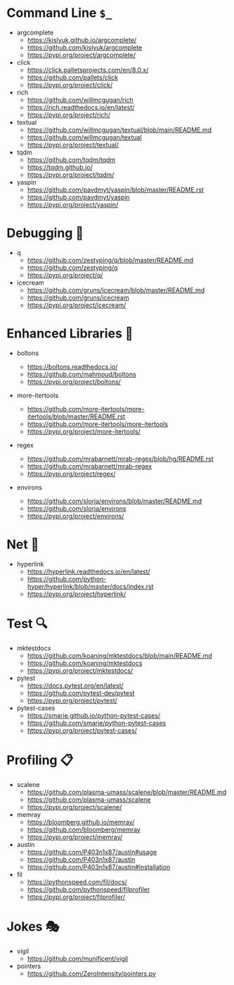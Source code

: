 # Command Line `$_`

* argcomplete
  * https://kislyuk.github.io/argcomplete/
  * https://github.com/kislyuk/argcomplete
  * https://pypi.org/project/argcomplete/
* click
  * https://click.palletsprojects.com/en/8.0.x/
  * https://github.com/pallets/click
  * https://pypi.org/project/click/
* rich
  * https://github.com/willmcgugan/rich
  * https://rich.readthedocs.io/en/latest/
  * https://pypi.org/project/rich/
* textual
  * https://github.com/willmcgugan/textual/blob/main/README.md
  * https://github.com/willmcgugan/textual
  * https://pypi.org/project/textual/
* tqdm
  * https://github.com/tqdm/tqdm
  * https://tqdm.github.io/
  * https://pypi.org/project/tqdm/
* yaspin
  * https://github.com/pavdmyt/yaspin/blob/master/README.rst
  * https://github.com/pavdmyt/yaspin
  * https://pypi.org/project/yaspin/

# Debugging 🐛

* q
  * https://github.com/zestyping/q/blob/master/README.md
  * https://github.com/zestyping/q
  * https://pypi.org/project/q/
* icecream
  * https://github.com/gruns/icecream/blob/master/README.md
  * https://github.com/gruns/icecream
  * https://pypi.org/project/icecream/

# Enhanced Libraries 📑

* boltons
  * https://boltons.readthedocs.io/
  * https://github.com/mahmoud/boltons
  * https://pypi.org/project/boltons/

* more-itertools
  * https://github.com/more-itertools/more-itertools/blob/master/README.rst
  * https://github.com/more-itertools/more-itertools
  * https://pypi.org/project/more-itertools/

* regex
  * https://github.com/mrabarnett/mrab-regex/blob/hg/README.rst
  * https://github.com/mrabarnett/mrab-regex
  * https://pypi.org/project/regex/

* environs
  * https://github.com/sloria/environs/blob/master/README.md
  * https://github.com/sloria/environs
  * https://pypi.org/project/environs/

# Net 📶

* hyperlink
  * https://hyperlink.readthedocs.io/en/latest/
  * https://github.com/python-hyper/hyperlink/blob/master/docs/index.rst
  * https://pypi.org/project/hyperlink/

# Test 🔍

* mktestdocs
  * https://github.com/koaning/mktestdocs/blob/main/README.md
  * https://github.com/koaning/mktestdocs
  * https://pypi.org/project/mktestdocs/
* pytest
  * https://docs.pytest.org/en/latest/
  * https://github.com/pytest-dev/pytest
  * https://pypi.org/project/pytest/
* pytest-cases
  * https://smarie.github.io/python-pytest-cases/
  * https://github.com/smarie/python-pytest-cases
  * https://pypi.org/project/pytest-cases/

# Profiling 📋

* scalene
  * https://github.com/plasma-umass/scalene/blob/master/README.md
  * https://github.com/plasma-umass/scalene
  * https://pypi.org/project/scalene/
* memray
  * https://bloomberg.github.io/memray/
  * https://github.com/bloomberg/memray
  * https://pypi.org/project/memray/
* austin
  * https://github.com/P403n1x87/austin#usage
  * https://github.com/P403n1x87/austin
  * https://github.com/P403n1x87/austin#installation
* fil
  * https://pythonspeed.com/fil/docs/
  * https://github.com/pythonspeed/filprofiler
  * https://pypi.org/project/filprofiler/

# Jokes 🎭

* vigil
  * https://github.com/munificent/vigil
* pointers
  * https://github.com/ZeroIntensity/pointers.py

